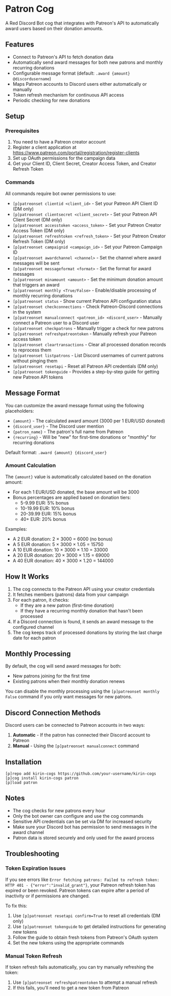 # Patron Cog

A Red Discord Bot cog that integrates with Patreon's API to automatically award users based on their donation amounts.

## Features

- Connect to Patreon's API to fetch donation data
- Automatically send award messages for both new patrons and monthly recurring donations
- Configurable message format (default: `.award {amount} @discordusername`)
- Maps Patreon accounts to Discord users either automatically or manually
- Token refresh mechanism for continuous API access
- Periodic checking for new donations

## Setup

### Prerequisites

1. You need to have a Patreon creator account
2. Register a client application at https://www.patreon.com/portal/registration/register-clients
3. Set up OAuth permissions for the campaign data
4. Get your Client ID, Client Secret, Creator Access Token, and Creator Refresh Token

### Commands

All commands require bot owner permissions to use:

- `[p]patreonset clientid <client_id>` - Set your Patreon API Client ID (DM only)
- `[p]patreonset clientsecret <client_secret>` - Set your Patreon API Client Secret (DM only)
- `[p]patreonset accesstoken <access_token>` - Set your Patreon Creator Access Token (DM only)
- `[p]patreonset refreshtoken <refresh_token>` - Set your Patreon Creator Refresh Token (DM only)
- `[p]patreonset campaignid <campaign_id>` - Set your Patreon Campaign ID
- `[p]patreonset awardchannel <channel>` - Set the channel where award messages will be sent
- `[p]patreonset messageformat <format>` - Set the format for award messages
- `[p]patreonset minamount <amount>` - Set the minimum donation amount that triggers an award
- `[p]patreonset monthly <True/False>` - Enable/disable processing of monthly recurring donations
- `[p]patreonset status` - Show current Patreon API configuration status
- `[p]patreonset checkconnections` - Check Patreon-Discord connections in the system
- `[p]patreonset manualconnect <patreon_id> <discord_user>` - Manually connect a Patreon user to a Discord user
- `[p]patreonset checkpatrons` - Manually trigger a check for new patrons
- `[p]patreonset refreshpatreontoken` - Manually refresh your Patreon access token
- `[p]patreonset cleartransactions` - Clear all processed donation records to reprocess them
- `[p]patreonset listpatrons` - List Discord usernames of current patrons without pinging them
- `[p]patreonset resetapi` - Reset all Patreon API credentials (DM only)
- `[p]patreonset tokenguide` - Provides a step-by-step guide for getting new Patreon API tokens

## Message Format

You can customize the award message format using the following placeholders:
- `{amount}` - The calculated award amount (3000 per 1 EUR/USD donated)
- `{discord_user}` - The Discord user mention
- `{patron_name}` - The patron's full name from Patreon
- `{recurring}` - Will be "new" for first-time donations or "monthly" for recurring donations

Default format: `.award {amount} {discord_user}`

### Amount Calculation

The `{amount}` value is automatically calculated based on the donation amount:
- For each 1 EUR/USD donated, the base amount will be 3000
- Bonus percentages are applied based on donation tiers:
  - 5-9.99 EUR: 5% bonus
  - 10-19.99 EUR: 10% bonus
  - 20-39.99 EUR: 15% bonus
  - 40+ EUR: 20% bonus

Examples:
- A 2 EUR donation: 2 × 3000 = 6000 (no bonus)
- A 5 EUR donation: 5 × 3000 × 1.05 = 15750
- A 10 EUR donation: 10 × 3000 × 1.10 = 33000
- A 20 EUR donation: 20 × 3000 × 1.15 = 69000
- A 40 EUR donation: 40 × 3000 × 1.20 = 144000

## How It Works

1. The cog connects to the Patreon API using your creator credentials
2. It fetches members (patrons) data from your campaign
3. For each patron, it checks:
   - If they are a new patron (first-time donation)
   - If they have a recurring monthly donation that hasn't been processed
4. If a Discord connection is found, it sends an award message to the configured channel
5. The cog keeps track of processed donations by storing the last charge date for each patron

## Monthly Processing

By default, the cog will send award messages for both:
- New patrons joining for the first time
- Existing patrons when their monthly donation renews

You can disable the monthly processing using the `[p]patreonset monthly False` command if you only want messages for new patrons.

## Discord Connection Methods

Discord users can be connected to Patreon accounts in two ways:
1. **Automatic** - If the patron has connected their Discord account to Patreon
2. **Manual** - Using the `[p]patreonset manualconnect` command

## Installation

```
[p]repo add kirin-cogs https://github.com/your-username/kirin-cogs
[p]cog install kirin-cogs patron
[p]load patron
```

## Notes

- The cog checks for new patrons every hour
- Only the bot owner can configure and use the cog commands
- Sensitive API credentials can be set via DM for increased security
- Make sure your Discord bot has permission to send messages in the award channel
- Patron data is stored securely and only used for the award process

## Troubleshooting

### Token Expiration Issues

If you see errors like `Error fetching patrons: Failed to refresh token: HTTP 401 - {"error":"invalid_grant"}`, your Patreon refresh token has expired or been revoked. Patreon tokens can expire after a period of inactivity or if permissions are changed.

To fix this:
1. Use `[p]patreonset resetapi confirm=True` to reset all credentials (DM only)
2. Use `[p]patreonset tokenguide` to get detailed instructions for generating new tokens
3. Follow the guide to obtain fresh tokens from Patreon's OAuth system
4. Set the new tokens using the appropriate commands

### Manual Token Refresh

If token refresh fails automatically, you can try manually refreshing the token:
1. Use `[p]patreonset refreshpatreontoken` to attempt a manual refresh
2. If this fails, you'll need to get a new token from Patreon 